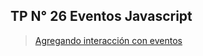 ## TP N° 26 Eventos Javascript

>[Agregando interacción con eventos](https://drive.google.com/file/d/1Ij5W2thlTg4xshJvV9YTYEWZDNP3UInG/view)